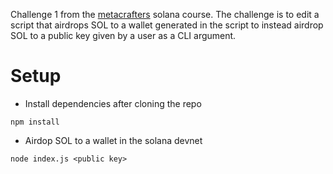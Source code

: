 Challenge 1 from the [metacrafters](https://academy.metacrafters.io/) solana course.
The challenge is to edit a script that airdrops SOL to a wallet generated in the script to instead airdrop 
SOL to a public key given by a user as a CLI argument.
# Setup
* Install dependencies after cloning the repo
```
npm install
```
* Airdop SOL to a wallet in the solana devnet
```
node index.js <public key>
```
